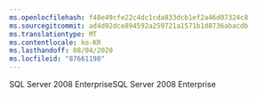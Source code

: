 ```yaml
---
ms.openlocfilehash: f48e49cfe22c4dc1cda833dcb1ef2a46d07324c8
ms.sourcegitcommit: ad4d92dce894592a259721a1571b1d8736abacdb
ms.translationtype: MT
ms.contentlocale: ko-KR
ms.lasthandoff: 08/04/2020
ms.locfileid: "87661198"
---
```

 <span data-ttu-id="55181-101">SQL Server 2008 Enterprise</span><span class="sxs-lookup"><span data-stu-id="55181-101">SQL Server 2008 Enterprise</span></span> 